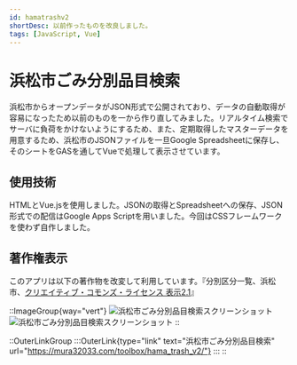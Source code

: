 ```yaml
---
id: hamatrashv2
shortDesc: 以前作ったものを改良しました。
tags: [JavaScript, Vue]
---
```


# 浜松市ごみ分別品目検索

浜松市からオープンデータがJSON形式で公開されており、データの自動取得が容易になったため以前のものを一から作り直してみました。リアルタイム検索でサーバに負荷をかけないようにするため、また、定期取得したマスターデータを用意するため、浜松市のJSONファイルを一旦Google Spreadsheetに保存し、そのシートをGASを通してVueで処理して表示させています。

## 使用技術

HTMLとVue.jsを使用しました。JSONの取得とSpreadsheetへの保存、JSON形式での配信はGoogle Apps Scriptを用いました。今回はCSSフレームワークを使わず自作しました。

## 著作権表示

このアプリは以下の著作物を改変して利用しています。『分別区分一覧、浜松市、[クリエイティブ・コモンズ・ライセンス 表示2.1](http://creativecommons.org/licenses/by/2.1/jp/)』

::ImageGroup{way="vert"}
![浜松市ごみ分別品目検索スクリーンショット](https://mura32033.com/assets/img/works/hama_trash_v2_1.png)
![浜松市ごみ分別品目検索スクリーンショット](https://mura32033.com/assets/img/works/hama_trash_v2_2.png)
::

::OuterLinkGroup
  :::OuterLink{type="link" text="浜松市ごみ分別品目検索" url="https://mura32033.com/toolbox/hama_trash_v2/"}
  :::
::
